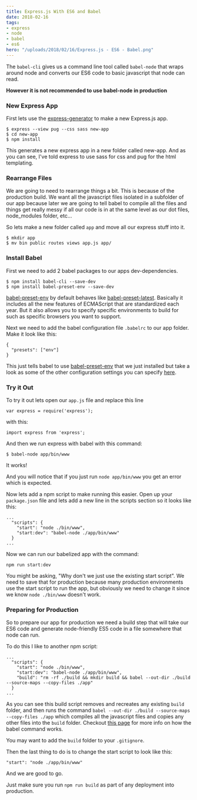 ```yaml
---
title: Express.js With ES6 and Babel
date: 2018-02-16
tags:
- express
- node
- babel
- es6
hero: "/uploads/2018/02/16/Express.js - ES6 - Babel.png"
---
```

The `babel-cli` gives us a command line tool called `babel-node` that wraps around node and converts our ES6 code to basic javascript that node can read.

**However it is not recommended to use babel-node in production**

### New Express App

First lets use the [express-generator](http://expressjs.com/en/starter/generator.html) to make a new Express.js app.

    $ express --view pug --css sass new-app
    $ cd new-app
    $ npm install

This generates a new express app in a new folder called new-app. And as you can see, I've told express to use sass for css and pug for the html templating.

### Rearrange Files

We are going to need to rearrange things a bit. This is because of the production build. We want all the javascript files isolated in a subfolder of our app because later we are going to tell babel to compile all the files and things get really messy if all our code is in at the same level as our dot files, node_modules folder, etc...

So lets make a new folder called `app` and move all our express stuff into it.

    $ mkdir app
    $ mv bin public routes views app.js app/

### Install Babel

First we need to add 2 babel packages to our apps dev-dependencies.

    $ npm install babel-cli --save-dev
    $ npm install babel-preset-env --save-dev

[babel-preset-env]() by default behaves like [babel-preset-latest](). Basically it includes all the new features of ECMAScript that are standardized each year. But it also allows you to specify specific environments to build for such as specific browsers you want to support.

Next we need to add the babel configuration file `.babelrc` to our app folder. Make it look like this:

    {
      "presets": ["env"]
    }

This just tells babel to use [babel-preset-env]() that we just installed but take a look as some of the other configuration settings you can specify [here](https://babeljs.io/docs/usage/babelrc/).

### Try it Out

To try it out lets open our `app.js` file and replace this line

    var express = require('express');

with this:

    import express from 'express';

And then we run express with babel with this command:

    $ babel-node app/bin/www

It works!

And you will notice that if you just run `node app/bin/www` you get an error which is expected.

Now lets add a npm script to make running this easier. Open up your `package.json` file and lets add a new line in the scripts section so it looks like this:

    ...
      "scripts": {
        "start": "node ./bin/www",
        "start:dev": "babel-node ./app/bin/www"
      }
    ...

Now we can run our babelized app with the command:

    npm run start:dev

You might be asking, "Why don't we just use the existing start script". We need to save that for production because many production environments use the start script to run the app, but obviously we need to change it since we know `node ./bin/www` doesn't work.

### Preparing for Production

So to prepare our app for production we need a build step that will take our ES6 code and generate node-friendly ES5 code in a file somewhere that node can run.

To do this I like to another npm script:

    ...
      "scripts": {
        "start": "node ./bin/www",
        "start:dev": "babel-node ./app/bin/www",
        "build": "rm -rf ./build && mkdir build && babel --out-dir ./build --source-maps --copy-files ./app"
      }
    ...

As you can see this build script removes and recreates any existing `build` folder, and then runs the command `babel --out-dir ./build --source-maps --copy-files ./app` which compiles all the javascript files and copies any other files  into the `build` folder. Checkout [this page](https://babeljs.io/docs/usage/cli/) for more info on how the babel command works.

You may want to add the `build` folder to your `.gitignore`.

Then the last thing to do is to change the start script to look like this:

    "start": "node ./app/bin/www"

And we are good to go.

Just make sure you run `npm run build` as part of any deployment into production.